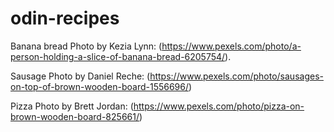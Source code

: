 # odin-recipes
Banana bread Photo by Kezia Lynn: (https://www.pexels.com/photo/a-person-holding-a-slice-of-banana-bread-6205754/).

Sausage Photo by Daniel Reche: (https://www.pexels.com/photo/sausages-on-top-of-brown-wooden-board-1556696/)

Pizza Photo by Brett Jordan: (https://www.pexels.com/photo/pizza-on-brown-wooden-board-825661/)